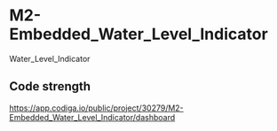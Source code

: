 # M2-Embedded_Water_Level_Indicator
Water_Level_Indicator

## Code strength
https://app.codiga.io/public/project/30279/M2-Embedded_Water_Level_Indicator/dashboard
